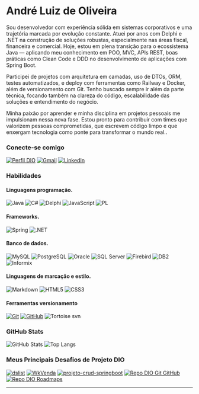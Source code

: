 
# André Luiz de Oliveira

Sou desenvolvedor com experiência sólida em sistemas corporativos e uma trajetória marcada por evolução constante. Atuei por anos com Delphi e .NET na construção de soluções robustas, especialmente nas áreas fiscal, financeira e comercial. Hoje, estou em plena transição para o ecossistema Java — aplicando meu conhecimento em POO, MVC, APIs REST, boas práticas como Clean Code e DDD no desenvolvimento de aplicações com Spring Boot.

Participei de projetos com arquitetura em camadas, uso de DTOs, ORM, testes automatizados, e deploy com ferramentas como Railway e Docker, além de versionamento com Git. Tenho buscado sempre ir além da parte técnica, focando também na clareza do código, escalabilidade das soluções e entendimento do negócio.

Minha paixão por aprender e minha disciplina em projetos pessoais me impulsionam nessa nova fase. Estou pronto para contribuir com times que valorizem pessoas comprometidas, que escrevem código limpo e que enxergam tecnologia como ponte para transformar o mundo real..

### Conecte-se comigo

[![Perfil DIO](https://img.shields.io/badge/-Meu%20Perfil%20na%20DIO-30A3DC?style=for-the-badge)](https://www.dio.me/users/andreloliveira28)
[![Gmail](https://img.shields.io/badge/Gmail-333333?style=for-the-badge&logo=gmail&logoColor=red)](mailto:andreloliveira28@gmail.com)
[![LinkedIn](https://img.shields.io/badge/LinkedIn-0077B5?style=for-the-badge&logo=linkedin&logoColor=white)](https://www.linkedin.com/in/andre-oliveira-a9a4281b0/)


### Habilidades

#### Linguagens programação. 
![Java](https://img.shields.io/badge/java-000.svg?style=for-the-badge&logo=openjdk&logoColor=%23ED8B00)
![C#](https://img.shields.io/badge/C%23-000?style=for-the-badge&logo=c-sharp&logoColor=white)
![Delphi](https://img.shields.io/badge/Delphi-000?style=for-the-badge&logo=delphi&logoColor=CC342D)
![JavaScript](https://img.shields.io/badge/JavaScript-000?style=for-the-badge&logo=javascript&logoColor=30A3DC)
![PL](https://img.shields.io/badge/PL%2FSQL-FFFFFF?style=for-the-badge&logo=oracle&logoColor=FF0000&labelColor=FFFFFF&color=000)

#### Frameworks.
![Spring](https://img.shields.io/badge/spring-000.svg?style=for-the-badge&logo=spring&logoColor=%236DB33F)
![.NET](https://img.shields.io/badge/.NET-000?style=for-the-badge&logo=.net&logoColor=blue)

#### Banco de dados.
![MySQL](https://img.shields.io/badge/MySQL-00000F?style=for-the-badge&logo=mysql&logoColor=white)
![PostgreSQL](https://img.shields.io/badge/PostgreSQL-000?style=for-the-badge&logo=postgresql&logoColor=green)
![Oracle](https://img.shields.io/badge/Oracle-000?style=for-the-badge&logo=css3&logoColor=E94D5F)
![SQL Server](https://img.shields.io/badge/Sql_Server-000?style=for-the-badge&logo=css3&logoColor=E94D5F)
![Firebird](https://img.shields.io/badge/Fire_bird-000?style=for-the-badge&logo=css3&logoColor=E94D5F)
![DB2](https://img.shields.io/badge/DB2-000?style=for-the-badge&logo=css3&logoColor=E94D5F)
![Informix](https://img.shields.io/badge/Informix-000?style=for-the-badge&logo=css3&logoColor=E94D5F)

#### Linguagens de marcação e estilo. 
![Markdown](https://img.shields.io/badge/Markdown-000?style=for-the-badge&logo=markdown)
![HTML5](https://img.shields.io/badge/HTML-000?style=for-the-badge&logo=html5&logoColor=30A3DC)
![CSS3](https://img.shields.io/badge/CSS3-000?style=for-the-badge&logo=css3&logoColor=E94D5F)

#### Ferramentas versionamento
[![Git](https://img.shields.io/badge/Git-000?style=for-the-badge&logo=git&logoColor=E94D5F)](https://git-scm.com/doc)
[![GitHub](https://img.shields.io/badge/GitHub-000?style=for-the-badge&logo=github&logoColor=30A3DC)](https://docs.github.com/)
![Tortoise svn](https://img.shields.io/badge/Tortoise_svn-000?style=for-the-badge&logo=css3&logoColor=E94D5F)

### GitHub Stats
![GitHub Stats](https://github-readme-stats.vercel.app/api?username=AndreOliveiraALO&theme=transparent&bg_color=000&border_color=30A3DC&show_icons=true&icon_color=30A3DC&title_color=E94D5F&text_color=FFF)
![Top Langs](https://github-readme-stats-git-masterrstaa-rickstaa.vercel.app/api/top-langs/?username=AndreOliveiraALO&layout=compact&bg_color=000&border_color=30A3DC&title_color=E94D5F&text_color=FFF)

### Meus Principais Desafios de Projeto DIO
[![dslist](https://github-readme-stats.vercel.app/api/pin/?username=AndreOliveiraALO&repo=dslist&bg_color=000&border_color=30A3DC&show_icons=true&icon_color=30A3DC&title_color=E94D5F&text_color=FFF)](https://github.com/AndreOliveiraALO/dslist)
[![WkVenda](https://github-readme-stats.vercel.app/api/pin/?username=AndreOliveiraALO&repo=WkVenda&bg_color=000&border_color=30A3DC&show_icons=true&icon_color=30A3DC&title_color=E94D5F&text_color=FFF)](https://github.com/AndreOliveiraALO/WkVenda)
[![projeto-crud-springboot](https://github-readme-stats.vercel.app/api/pin/?username=AndreOliveiraALO&repo=projeto-crud-springboot&bg_color=000&border_color=30A3DC&show_icons=true&icon_color=30A3DC&title_color=E94D5F&text_color=FFF)](https://github.com/AndreOliveiraALO/projeto-crud-springboot)
[![Repo DIO Git GitHub](https://github-readme-stats.vercel.app/api/pin/?username=AndreOliveiraALO&repo=dio-lab-open-source&bg_color=000&border_color=30A3DC&show_icons=true&icon_color=30A3DC&title_color=E94D5F&text_color=FFF)](https://github.com/AndreOliveiraALO/dio-lab-open-source)
[![Repo DIO Roadmaps](https://github-readme-stats.vercel.app/api/pin/?username=digitalinnovationone&repo=roadmaps&bg_color=000&border_color=30A3DC&show_icons=true&icon_color=30A3DC&title_color=E94D5F&text_color=FFF)](https://github.com/digitalinnovationone/roadmaps)

---
